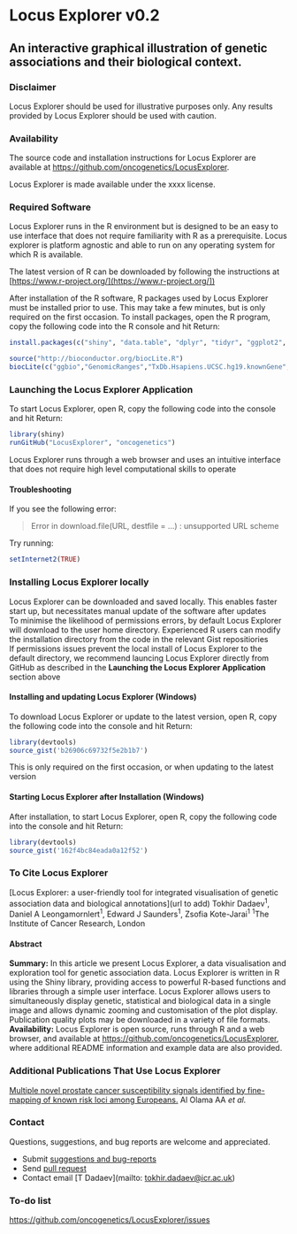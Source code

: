 Locus Explorer v0.2
=============
## An interactive graphical illustration of genetic associations and their biological context.

### Disclaimer
Locus Explorer should be used for illustrative purposes only. Any results provided by Locus Explorer should be used with caution. 

### Availability  
The source code and installation instructions for Locus Explorer are available at https://github.com/oncogenetics/LocusExplorer.

Locus Explorer is made available under the xxxx license.

### Required Software
Locus Explorer runs in the R environment but is designed to be an easy to use interface that does not require familiarity with R as a prerequisite. Locus explorer is platform agnostic and able to run on any operating system for which R is available.

The latest version of R can be downloaded by following the instructions at [https://www.r-project.org/](https://www.r-project.org/])

After installation of  the R software, R packages used by Locus Explorer must be installed prior to use. This may take a few minutes, but is only required on the first occasion. To install packages, open the R program, copy the following code into the R console and hit Return:
```R
install.packages(c("shiny", "data.table", "dplyr", "tidyr", "ggplot2", "knitr", "markdown", "stringr","DT", "devtools"), dependencies = TRUE)

source("http://bioconductor.org/biocLite.R")
biocLite(c("ggbio","GenomicRanges","TxDb.Hsapiens.UCSC.hg19.knownGene","org.Hs.eg.db"))
```

### Launching the Locus Explorer Application
To start Locus Explorer, open R, copy the following code into the console and hit Return:
```R
library(shiny)  
runGitHub("LocusExplorer", "oncogenetics")
```

Locus Explorer runs through a web browser and uses an intuitive interface that does not require high level computational skills to operate

#### Troubleshooting
If you see the following error:
> Error in download.file(URL, destfile = ...) : 
>   unsupported URL scheme

Try running:
```R
setInternet2(TRUE)
```

### Installing Locus Explorer locally
Locus Explorer can be downloaded and saved locally. This enables faster start up, but necessitates manual update of the software after updates  
To minimise the likelihood of permissions errors, by default Locus Explorer will download to the user home directory. Experienced R users can modify the installation directory from the code in the relevant Gist repositiories  
If permissions issues prevent the local install of Locus Explorer to the default directory, we recommend launcing Locus Explorer directly from GitHub as described in the **Launching the Locus Explorer Application** section above

#### Installing and updating Locus Explorer (Windows)
To download Locus Explorer or update to the latest version, open R, copy the following code into the console and hit Return:
```R
library(devtools)  
source_gist('b26906c69732f5e2b1b7')
```
This is only required on the first occasion, or when updating to the latest version

#### Starting Locus Explorer after Installation (Windows)
After installation, to start Locus Explorer, open R, copy the following code into the console and hit Return:
```R
library(devtools)  
source_gist('162f4bc84eada0a12f52')
```

### To Cite Locus Explorer
[Locus Explorer: a user-friendly tool for integrated visualisation of genetic association data and biological annotations](url to add) Tokhir Dadaev<sup>1</sup>, Daniel A Leongamornlert<sup>1</sup>, Edward J Saunders<sup>1</sup>, Zsofia Kote-Jarai<sup>1</sup>
<sup>1</sup>The Institute of Cancer Research, London
#### Abstract
**Summary:** In this article we present Locus Explorer, a data visualisation and exploration tool for genetic association data. Locus Explorer is written in R using the Shiny library, providing access to powerful R-based functions and libraries through a simple user interface. Locus Explorer allows users to simultaneously display genetic, statistical and biological data in a single image and allows dynamic zooming and customisation of the plot display. Publication quality plots may be downloaded in a variety of file formats.  
**Availability:** Locus Explorer is open source, runs through R and a web browser, and available at https://github.com/oncogenetics/LocusExplorer, where additional README information and example data are also provided.

### Additional Publications That Use Locus Explorer
[Multiple novel prostate cancer susceptibility signals identified by fine-mapping of known risk loci among Europeans.](http://www.ncbi.nlm.nih.gov/pubmed/26025378) Al Olama AA *et al.*

### Contact  
Questions, suggestions, and bug reports are welcome and appreciated. 
- Submit [suggestions and bug-reports](https://github.com/oncogenetics/LocusExplorer/issues)
- Send [pull request](https://github.com/oncogenetics/LocusExplorer/pulls)
- Contact email [T Dadaev](mailto: tokhir.dadaev@icr.ac.uk)

### To-do list
https://github.com/oncogenetics/LocusExplorer/issues

